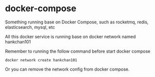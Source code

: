 # docker-compose
Something running base on Docker Compose, such as rocketmq, redis, elasticsearch, mysql, etc

All this docker service is running base on docker network named hankchan101

Remember to running the follow command before start docker compose

```
docker network create hankchan101
```

Or you can remove the network config from docker compose.
